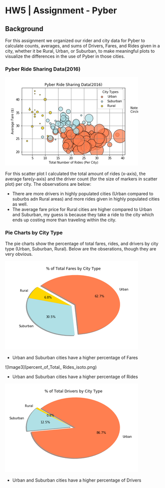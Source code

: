 # HW5 | Assignment - Pyber

## Background
For this assignment we organized our rider and city data for Pyber to calculate counts, averages, and sums of Drivers, Fares, and Rides given in a city, whether it be Rural, Urban, or Suburban, to make meaningful plots to visualize the differences in the use of Pyber in those cities.

### Pyber Ride Sharing Data(2016)

![Image1](Pyber_Ride_Sharing_Data_isoto.png)

For this scatter plot I calculated the total amount of rides (x-axis), the average fare(y-axis) and the driver count (for the size of markers in scatter plot) per city. The observations are below:
* There are more drivers in highly populated cities (Urban compared to suburbs adn Rural areas) and more rides given in highly populated cities as well.
* The average fare price for Rural cities are higher compared to Urban and Suburban, my guess is because they take a ride to the city which ends up costing more than traveling within the city.

### Pie Charts by City Type
The pie charts show the percentage of total fares, rides, and drivers by city type (Urban, Suburban, Rural). Below are the obserations, though they are very obvious.

![Image2](percent_of_Total_Fares_isoto.png)
* Urban and Suburban cities have a higher percentage of Fares

![Image3](percent_of_Total_ Rides_isoto.png)
* Urban and Suburban cities have a higher percentage of Rides

![Image4](percent_of_Total_Drivers_isoto.png)
* Urban and Suburban cities have a higher percentage of Drivers
